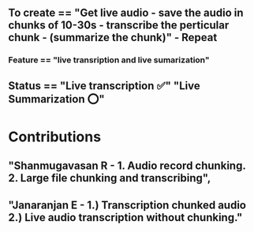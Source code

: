 ## To create == "Get live audio - save the audio in chunks of 10-30s - transcribe the perticular chunk - (summarize the chunk)" - Repeat
### Feature == "live transription and live sumarization"
## Status == "Live transcription :white_check_mark:" "Live Summarization :o:"
##
##
##
# Contributions 
##  "Shanmugavasan R - 1. Audio record chunking. 2. Large file chunking and transcribing", 
##  "Janaranjan E - 1.) Transcription chunked audio 2.) Live audio transcription without chunking."
